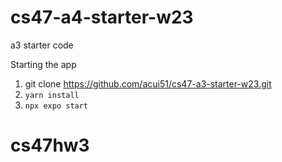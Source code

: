 # cs47-a4-starter-w23
a3 starter code

Starting the app
1. git clone https://github.com/acui51/cs47-a3-starter-w23.git
2. `yarn install`
3. `npx expo start`
# cs47hw3
